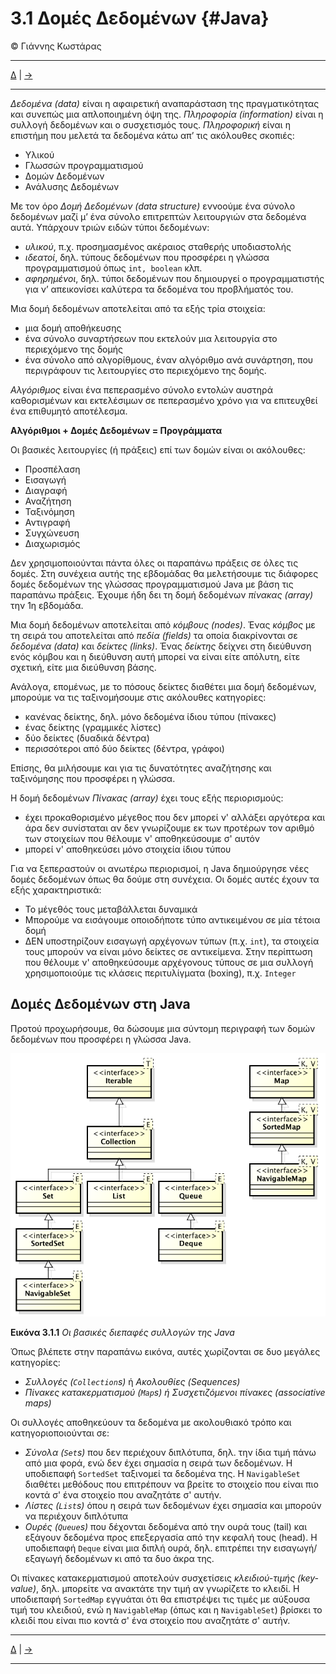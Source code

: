 # 3.1 Δομές Δεδομένων {#Java} 
© Γιάννης Κωστάρας

---

[Δ](../../README.md) | [->](../3.2-Lists/README.md)

---

_Δεδομένα (data)_ είναι η αφαιρετική αναπαράσταση της πραγματικότητας και συνεπώς μια απλοποιημένη όψη της. _Πληροφορία (information)_ είναι η συλλογή δεδομένων και ο συσχετισμός τους. _Πληροφορική_ είναι η επιστήμη που μελετά τα δεδομένα κάτω απ’ τις ακόλουθες σκοπιές:

* Υλικού
* Γλωσσών προγραμματισμού
* Δομών Δεδομένων
* Ανάλυσης Δεδομένων

Με τον όρο _Δομή Δεδομένων (data structure)_ εννοούμε ένα σύνολο δεδομένων μαζί μ’ ένα σύνολο επιτρεπτών λειτουργιών στα δεδομένα αυτά. Υπάρχουν τριών ειδών τύποι δεδομένων:

* _υλικού_, π.χ. προσημασμένος ακέραιος σταθερής υποδιαστολής
* _ιδεατοί_, δηλ. τύπους δεδομένων που προσφέρει η γλώσσα προγραμματισμού όπως ```int, boolean``` κλπ.
* _αφηρημένοι_, δηλ. τύποι δεδομένων που δημιουργεί ο προγραμματιστής για ν’ απεικονίσει καλύτερα τα δεδομένα του προβλήματός του.

Μια δομή δεδομένων αποτελείται από τα εξής τρία στοιχεία:

* μια δομή αποθήκευσης
* ένα σύνολο συναρτήσεων που εκτελούν μια λειτουργία στο περιεχόμενο της δομής
* ένα σύνολο από αλγορίθμους, έναν αλγόριθμο ανά συνάρτηση, που περιγράφουν τις λειτουργίες στο περιεχόμενο της δομής.

_Αλγόριθμος_ είναι ένα πεπερασμένο σύνολο εντολών αυστηρά καθορισμένων και εκτελέσιμων σε πεπερασμένο χρόνο για να επιτευχθεί ένα επιθυμητό αποτέλεσμα. 

**Αλγόριθμοι + Δομές Δεδομένων = Προγράμματα** 

Οι βασικές λειτουργίες (ή πράξεις) επί των δομών είναι οι ακόλουθες:

* Προσπέλαση 
* Εισαγωγή
* Διαγραφή
* Αναζήτηση
* Ταξινόμηση
* Αντιγραφή
* Συγχώνευση
* Διαχωρισμός

Δεν χρησιμοποιούνται πάντα όλες οι παραπάνω πράξεις σε όλες τις δομές. Στη συνέχεια αυτής της εβδομάδας θα μελετήσουμε τις διάφορες δομές δεδομένων της γλώσσας προγραμματισμού Java με βάση τις παραπάνω πράξεις. Έχουμε ήδη δει τη δομή δεδομένων _πίνακας (array)_ την 1η εβδομάδα.

Μια δομή δεδομένων αποτελείται από _κόμβους (nodes)_. Ένας _κόμβος_ με τη σειρά του αποτελείται από _πεδία (fields)_ τα οποία διακρίνονται σε _δεδομένα (data)_ και _δείκτες (links)_. Ένας _δείκτης_ δείχνει στη διεύθυνση ενός κόμβου και η διεύθυνση αυτή μπορεί να είναι είτε απόλυτη, είτε σχετική, είτε μια διεύθυνση βάσης. 

Ανάλογα, επομένως, με το πόσους δείκτες διαθέτει μια δομή δεδομένων, μπορούμε να τις ταξινομήσουμε στις ακόλουθες κατηγορίες:

* κανένας δείκτης, δηλ. μόνο δεδομένα ίδιου τύπου (πίνακες)
* ένας δείκτης (γραμμικές λίστες)
* δύο δείκτες (δυαδικά δέντρα)
* περισσότεροι από δύο δείκτες (δέντρα, γράφοι)

Επίσης, θα μιλήσουμε και για τις δυνατότητες αναζήτησης και ταξινόμησης που προσφέρει η γλώσσα.

Η δομή δεδομένων _Πίνακας (array)_ έχει τους εξής περιορισμούς:

* έχει προκαθορισμένο μέγεθος που δεν μπορεί ν' αλλάξει αργότερα και άρα δεν συνίσταται αν δεν γνωρίζουμε εκ των προτέρων τον αριθμό των στοιχείων που θέλουμε ν' αποθηκεύσουμε σ' αυτόν
* μπορεί ν' αποθηκεύσει μόνο στοιχεία ίδιου τύπου

Για να ξεπεραστούν οι ανωτέρω περιορισμοί, η Java δημιούργησε νέες δομές δεδομένων όπως θα δούμε στη συνέχεια. Οι δομές αυτές έχουν τα εξής χαρακτηριστικά:

* Το μέγεθός τους μεταβάλλεται δυναμικά
* Μπορούμε να εισάγουμε οποιοδήποτε τύπο αντικειμένου σε μία τέτοια δομή
* ΔΕΝ υποστηρίζουν εισαγωγή αρχέγονων τύπων (π.χ. ```int```), τα στοιχεία τους μπορούν να είναι μόνο δείκτες σε αντικείμενα. Στην περίπτωση που θέλουμε ν' αποθηκεύσουμε αρχέγονους τύπους σε μια συλλογή χρησιμοποιούμε τις κλάσεις περιτυλίγματα (boxing), π.χ. ```Integer```

## Δομές Δεδομένων στη Java

Προτού προχωρήσουμε, θα δώσουμε μια σύντομη περιγραφή των δομών δεδομένων που προσφέρει η γλώσσα Java. 

![](assets/Fig1.png)

**Εικόνα 3.1.1** _Οι βασικές διεπαφές συλλογών της Java_

Όπως βλέπετε στην παραπάνω εικόνα, αυτές χωρίζονται σε δυο μεγάλες κατηγορίες:

* _Συλλογές (```Collection```s)_ ή _Ακολουθίες (Sequences)_ 
* _Πίνακες κατακερματισμού (```Map```s) ή Συσχετιζόμενοι πίνακες (associative maps)_

Οι συλλογές αποθηκεύουν τα δεδομένα με ακολουθιακό τρόπο και κατηγοριοποιούνται σε:

* _Σύνολα (```Set```s)_ που δεν περιέχουν διπλότυπα, δηλ. την ίδια τιμή πάνω από μια φορά, ενώ δεν έχει σημασία η σειρά των δεδομένων. Η υποδιεπαφή ```SortedSet``` ταξινομεί τα δεδομένα της. Η ```NavigableSet``` διαθέτει μεθόδους που επιτρέπουν να βρείτε το στοιχείο που είναι πιο κοντά σ' ένα στοιχείο που αναζητάτε σ' αυτήν.
* _Λίστες (```List```s)_ όπου η σειρά των δεδομένων έχει σημασία και μπορούν να περιέχουν διπλότυπα
* _Ουρές (```Queue```s)_ που δέχονται δεδομένα από την ουρά τους (tail) και εξάγουν δεδομένα προς επεξεργασία από την κεφαλή τους (head). Η υποδιεπαφή ```Deque``` είναι μια διπλή ουρά, δηλ. επιτρέπει την εισαγωγή/εξαγωγή δεδομένων κι από τα δυο άκρα της.
  
Οι πίνακες κατακερματισμού αποτελούν συσχετίσεις _κλειδιού-τιμής (key-value)_, δηλ. μπορείτε να ανακτάτε την τιμή αν γνωρίζετε το κλειδί. Η υποδιεπαφή ```SortedMap``` εγγυάται ότι θα επιστρέψει τις τιμές με αύξουσα τιμή του κλειδιού, ενώ η ```NavigableMap``` (όπως και η ```NavigableSet```) βρίσκει το κλειδί που είναι πιο κοντά σ' ένα στοιχείο που αναζητάτε σ' αυτήν.

---

[Δ](../../README.md) | [->](../3.2-Lists/README.md)

---